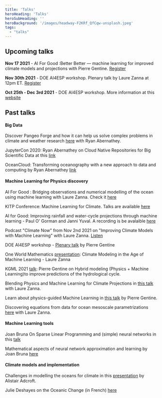 ```yaml
---
title: 'Talks'
heroHeading: 'Talks'
heroSubHeading: ''
heroBackground: '/images/headway-F2KRf_QfCqw-unsplash.jpeg'
tags:
  - "talks"
---
```


## Upcoming talks

**Nov 17 2021** - AI For Good :Better Better — machine learning for improved climate models and projections with Pierre Gentine. [Register](https://aiforgood.itu.int/event/ai-and-climate-science-veronika-eyring-pierre-gentine/)

**Nov 30th 2021** - DOE AI4ESP workshop. Plenary talk by Laure Zanna at 12pm ET. [Register](https://www.zoomgov.com/webinar/register/WN__baDpUvjQ3O_a7pJ6E_lMA)

**Oct 25th - Dec 3rd 2021** - DOE AI4ESP workshop. More information at this [website](https://www.ai4esp.org/workshop/) 

## Past talks
#### Big Data
Discover Pangeo Forge and how it can help us solve complex problems in climate and weather research [here](https://vimeo.com/510830389) with Ryan Abernathey.

JupyterCon 2020: Ryan Abernathey on Cloud Native Repositories for Big Scientific Data at this [link](https://www.youtube.com/watch?v=lg7-qi4dEZ8)

OceanCloud: Transforming oceanography with a new approach to data and computing by Ryan Abernathey [link](https://vimeo.com/508434363)

#### Machine Learning for Physics discovery
AI For Good : Bridging observations and numerical modelling of the ocean using machine learning with Laure Zanna. Check it [here](https://www.youtube.com/watch?v=BLF4w-4JUe4)

KITP Conference: Machine Learning for Climate. Talks are available [here](https://online.kitp.ucsb.edu/online/climate-c21/)

AI for Good: Improving rainfall and water-cycle projections through machine learning - Paul O' Gorman and Janni Yuval. A recording is be avalaible [here](https://www.youtube.com/watch?v=ehHywbGSaBk)

Podcast "Climate Now" from Nov 2nd 2021 on "Improving Climate Models with Machine Learning" with Laure Zanna. [Listen](https://podcasts.apple.com/us/podcast/climate-now/id1565404483) 

DOE AI4ESP workshop - [Plenary talk](https://www.ai4esp.org/workshop/) by Pierre Gentine 

One World Mathematics [presentation](https://www.youtube.com/watch?v=bH_A1nvwiDI): Climate Modeling in the Age of Machine Learning - Laure Zanna

KGML 2021 [talk](https://www.youtube.com/watch?v=1wIH_NKU3JE): Pierre Gentine on Hybrid modeling (Physics + Machine Learning)to improve predictions of the hydrological cycle. 

Blending Physics and Machine Learning for Climate Projections in [this talk](https://www.imsi.institute/videos/laure-zanna/) with Laure Zanna.

Learn about physics-guided Machine Learning in [this talk](https://www.youtube.com/watch?v=T60OmRD102s) by Pierre Gentine.

Discovering equations from data for ocean mesoscale parametrizations [here](https://youtu.be/9YQnW9ylacU?t=20685) with Laure Zanna.


#### Machine Learning tools 

Joan Bruna On Sparse Linear Programming and (simple) neural networks in this [talk](https://www.youtube.com/watch?v=zF2boWRsvMU)

Mathematical aspects of neural network approximation and learning by Joan Bruna [here](https://www.youtube.com/watch?v=CjtXrWJj16c)

#### Climate models and implementation
Challenges in modelling the oceans for climate in this [presentation](https://www.pathlms.com/siam/courses/10878/sections/14374/video_presentations/127453) by Alistair Adcroft. 

Julie Deshayes on the Oceanic Change (in French) [here](https://www.youtube.com/watch?v=Jl_KeM34gfI)
